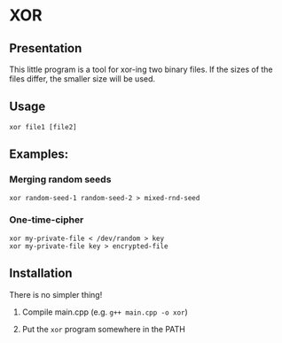 # XOR

## Presentation

This little program is a tool for xor-ing two binary files.
If the sizes of the files differ, the smaller size will be used.

## Usage

`xor file1 [file2]`

## Examples:

### Merging random seeds

```
xor random-seed-1 random-seed-2 > mixed-rnd-seed
```

### One-time-cipher

```
xor my-private-file < /dev/random > key
xor my-private-file key > encrypted-file
```

## Installation

There is no simpler thing!

1. Compile main.cpp (e.g. `g++ main.cpp -o xor`)

2. Put the `xor` program somewhere in the PATH
